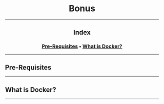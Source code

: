 <h1 align=center>
	<b>Bonus</b>
</h1>

<p align=center>
	
</p>

---
<h2 align=center> Index </h2>
<h3 align="center"><b>
	<a href="#PreReq">Pre-Requisites</a>
	<span> • </span>
	<a href="#Docker">What is Docker?</a>
</b></h3>

---

<h2 id="PreReq">
Pre-Requisites
</h2>

<p> </p>

---

<h2 id="Docker">
What is Docker?
</h2>

<p> </p>

---
